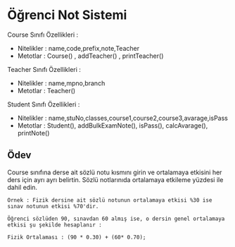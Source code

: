 # Öğrenci Not Sistemi
Course Sınıfı Özellikleri :
- Nitelikler : name,code,prefix,note,Teacher
- Metotlar : Course() , addTeacher() , printTeacher()

Teacher Sınıfı Özellikleri :
- Nitelikler : name,mpno,branch
- Metotlar : Teacher()

Student Sınıfı Özellikleri :
- Nitelikler : name,stuNo,classes,course1,course2,course3,avarage,isPass
- Metotlar : Student(), addBulkExamNote(), isPass(), calcAvarage(), printNote()

## Ödev
Course sınıfına derse ait sözlü notu kısmını girin ve ortalamaya etkisini her ders için ayrı ayrı belirtin. Sözlü notlarınıda ortalamaya etkileme yüzdesi ile dahil edin.

```
Örnek : Fizik dersine ait sözlü notunun ortalamaya etkisi %30 ise sınav notunun etkisi %70'dir.

Öğrenci sözlüden 90, sınavdan 60 almış ise, o dersin genel ortalamaya etkisi şu şekilde hesaplanır :

Fizik Ortalaması : (90 * 0.30) + (60* 0.70);
```